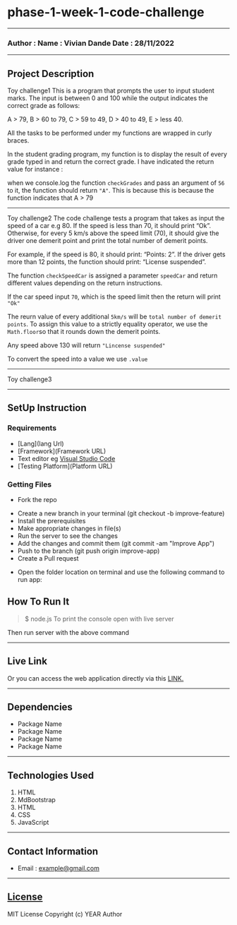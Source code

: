 # phase-1-week-1-code-challenge
*****
### Author : Name : Vivian Dande Date : 28/11/2022
****
## Project Description
Toy challenge1
This is a program that prompts the user to input student marks. The input is between 0 and 100 while the output indicates the correct grade as follows:

A > 79, B > 60 to 79, C > 59 to 49, D > 40 to 49, E > less 40.

All the tasks to be performed under my functions are wrapped in curly braces.

<!-- function checkGrades(studentsGrades){

    } -->
In the student grading program, my function is to display the result of every grade typed in and return the correct grade. I have indicated the return value for instance :

<!-- if(studentsGrades >= 79 && studentsGrades <= 100){
         return "A"
    } -->
 when we console.log the function `checkGrades` and pass an argument of `56` to it, the function should return `"A"`. This is because this is because the function indicates that A > 79
    <!-- console.log(checkGrades(86)) -->


******
Toy challenge2
The code challenge tests a program that takes as input the speed of a car e.g 80. If the speed is less than 70, it should print “Ok”. Otherwise, for every 5 km/s above the speed limit (70), it should give the driver one demerit point and print the total number of demerit points.

For example, if the speed is 80, it should print: “Points: 2”. If the driver gets more than 12 points, the function should print: “License suspended”.

The function `checkSpeedCar` is assigned a parameter `speedCar` and return different values depending on the return instructions.
<!-- function checkSpeedCar(speedCar){ -->
 If the car speed input `70`, which is the speed limit then the return will print `"Ok"`
<!-- if (speedCar <=70){
    return "OK" -->
The reurn value of every additional `5km/s` will be `total number of demerit points`. To assign this value to a strictly equality operator, we use the `Math.floor`so that it rounds down the demerit points.
<!-- else if (speedCar <= 130){
    return Math.floor((speedCar-70)/5) + "  points" -->
Any speed above 130 will return  `"Lincense suspended"`
<!-- else if(speedCar > 130){
    return "Lincense suspended"
} -->
To convert the speed into a value we use `.value`
    <!-- let speed = parseInt(document.getElementById ("Speed").value) -->



********
Toy challenge3

********
## SetUp Instruction
### Requirements
* [Lang](lang Url)
* [Framework](Framework URL)
* Text editor eg [Visual Studio Code](https://code.visualstudio.com/download)
* [Testing Platform](Platform URL)


### Getting Files
* Fork the repo
- Create a new branch in your terminal (git checkout -b improve-feature)
- Install the prerequisites
- Make appropriate changes in file(s)
- Run the server to see the changes
- Add the changes and commit them (git commit -am "Improve App")
- Push to the branch (git push origin improve-app)
- Create a Pull request
* Open the folder location on terminal and use the following command to run app:

## How To Run It
>  $ node.js
To print the console
>open with live server

Then run server with the above command
*****
## Live Link
Or you can access the web application directly via this [LINK.](link.com/)
*****
## Dependencies
- Package Name
- Package Name
- Package Name
- Package Name
*****
## Technologies Used
1. HTML
2. MdBootstrap
3. HTML
4. CSS
5. JavaScript
*****
## Contact Information
* Email : example@gmail.com
*****
## [License](LICENSE)
MIT License
Copyright (c) YEAR Author
